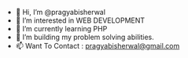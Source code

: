 - 👋 Hi, I’m @pragyabisherwal
- 👀 I’m interested in WEB DEVELOPMENT
- 🌱 I’m currently learning PHP
- 💞️ I’m building my problem solving abilities.
- 📫 Want To Contact : pragyabisherwal@gmail.com

<!---
pragyabisherwal/pragyabisherwal is a ✨ special ✨ repository because its `README.md` (this file) appears on your GitHub profile.
You can click the Preview link to take a look at your changes.
--->
